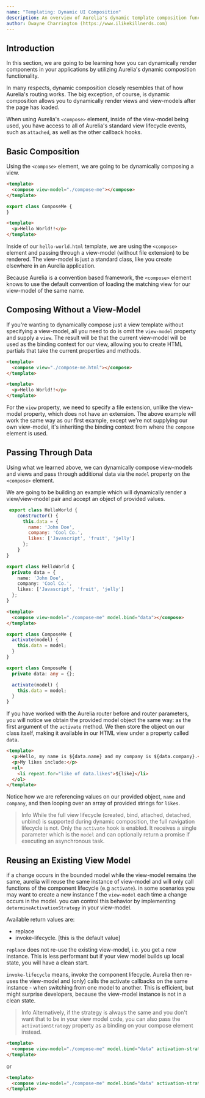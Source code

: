 ```yaml
---
name: "Templating: Dynamic UI Composition"
description: An overview of Aurelia's dynamic template composition functionality.
author: Dwayne Charrington (https://www.ilikekillnerds.com)
---
```


## Introduction

In this section, we are going to be learning how you can dynamically render components in your applications by utilizing Aurelia's dynamic composition functionality.

In many respects, dynamic composition closely resembles that of how Aurelia's routing works. The big exception, of course, is dynamic composition allows you to dynamically render views and view-models after the page has loaded.

When using Aurelia's `<compose>` element, inside of the view-model being used, you have access to all of Aurelia's standard view lifecycle events, such as `attached`, as well as the other callback hooks.

## Basic Composition

Using the `<compose>` element, we are going to be dynamically composing a view.

```HTML hello-world.html
<template>
  <compose view-model="./compose-me"></compose>
</template>
```

```JavaScript compose-me.js
export class ComposeMe {
}
```

```HTML compose-me.html
<template>
  <p>Hello World!!</p>
</template>
```

Inside of our `hello-world.html` template, we are using the `<compose>` element and passing through a view-model (without file extension) to be rendered. The view-model is just a standard class, like you create elsewhere in an Aurelia application.

Because Aurelia is a convention based framework, the `<compose>` element knows to use the default convention of loading the matching view for our view-model of the same name.

## Composing Without a View-Model

If you're wanting to dynamically compose just a view template without specifying a view-model, all you need to do is omit the `view-model` property and supply a `view`. The result will be that the current view-model will be used as the binding context for our view, allowing you to create HTML partials that take the current properties and methods.

```HTML hello-world.html
<template>
  <compose view="./compose-me.html"></compose>
</template>
```

```HTML compose-me.html
<template>
  <p>Hello World!!</p>
</template>
```

For the `view` property, we need to specify a file extension, unlike the view-model property, which does not have an extension. The above example will work the same way as our first example, except we're not supplying our own view-model, it's inheriting the binding context from where the `compose` element is used.

## Passing Through Data

Using what we learned above, we can dynamically compose view-models and views and pass through additional data via the `model` property on the `<compose>` element.

We are going to be building an example which will dynamically render a view/view-model pair and accept an object of provided values.

```JavaScript hello-world.js
 export class HelloWorld {
    constructor() {
      this.data = {
        name: 'John Doe',
        company: 'Cool Co.',
        likes: ['Javascript', 'fruit', 'jelly']
      };
    }
}
```
```TypeScript hello-world.ts [variant]
export class HelloWorld {
  private data = {
    name: 'John Doe',
    company: 'Cool Co.',
    likes: ['Javascript', 'fruit', 'jelly']
  };
}
```

```HTML hello-world.html
<template>
  <compose view-model="./compose-me" model.bind="data"></compose>
</template>
```

```JavaScript compose-me.js
export class ComposeMe {
  activate(model) {
    this.data = model;
  }
}
```
```TypeScript compose-me.ts [variant]
export class ComposeMe {
  private data: any = {};

  activate(model) {
    this.data = model;
  }
}
```

If you have worked with the Aurelia router before and router parameters, you will notice we obtain the provided model object the same way: as the first argument of the `activate` method. We then store the object on our class itself, making it available in our HTML view under a property called `data`.

```HTML compose-me.html
<template>
  <p>Hello, my name is ${data.name} and my company is ${data.company}.</p>
  <p>My likes include:</p>
  <ol>
    <li repeat.for="like of data.likes">${like}</li>
  </ol>
</template>
```

Notice how we are referencing values on our provided object, `name` and `company`, and then looping over an array of provided strings for `likes`.

> Info
> While the full view lifecycle (created, bind, attached, detached, unbind) is supported during dynamic composition, the full navigation lifecycle is not. Only the `activate` hook is enabled. It receives a single parameter which is the `model` and can optionally return a promise if executing an asynchronous task.

## Reusing an Existing View Model

if a change occurs in the bounded model while the view-model remains the same, aurelia will reuse the same instance of view-model and will only call functions of the component lifecycle (e.g `activate`). in some scenarios you may want to create a new instance f the `view-model` each time a change occurs in the model.
you can control this behavior by implementing `determineActivationStrategy` in your view-model.

Available return values are:
* replace
* invoke-lifecycle. [this is the default value]

`replace` does not re-use the existing view-model, i.e. you get a new instance. This is less performant but if your view model builds up local state, you will have a clean start.

`invoke-lifecycle` means, invoke the component lifecycle. Aurelia then re-uses the view-model and (only) calls the activate callbacks on the same instance - when switching from one model to another. This is efficient, but might surprise developers, because the view-model instance is not in a clean state.

> Info
> Alternatively, if the strategy is always the same and you don't want that to be in your view model code, you can also pass the `activationStrategy` property as a binding on your compose element instead.

```HTML hello-world.html
<template>
  <compose view-model="./compose-me" model.bind="data" activation-strategy="replace"></compose>
</template>
```

or

```HTML hello-world.html
<template>
  <compose view-model="./compose-me" model.bind="data" activation-strategy.bind="myActivationStrategy"></compose>
</template>
```